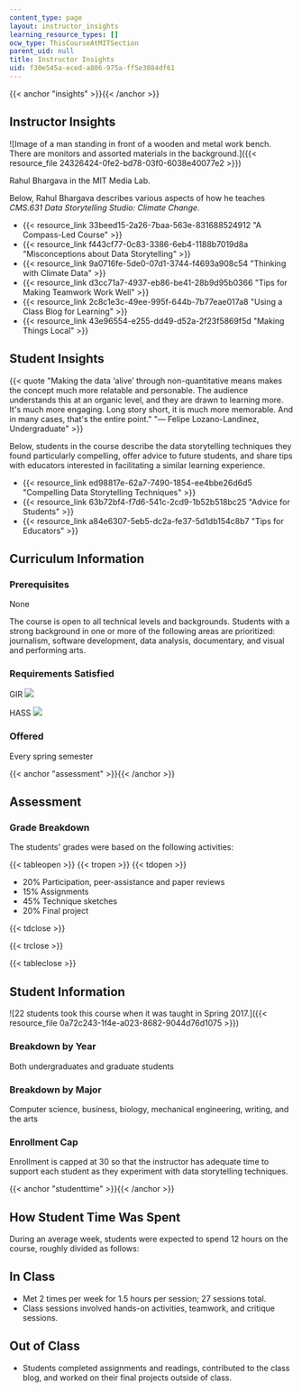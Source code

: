```yaml
---
content_type: page
layout: instructor_insights
learning_resource_types: []
ocw_type: ThisCourseAtMITSection
parent_uid: null
title: Instructor Insights
uid: f30e545a-eced-a806-975a-ff5e3884df61
---
```


{{< anchor "insights" >}}{{< /anchor >}}

Instructor Insights
-------------------

![Image of a man standing in front of a wooden and metal work bench. There are monitors and assorted materials in the background.]({{< resource_file 24326424-0fe2-bd78-03f0-6038e40077e2 >}})

Rahul Bhargava in the MIT Media Lab.

Below, Rahul Bhargava describes various aspects of how he teaches _CMS.631 Data Storytelling Studio: Climate Change_.

*   {{< resource_link 33beed15-2a26-7baa-563e-831688524912 "A Compass-Led Course" >}}
*   {{< resource_link f443cf77-0c83-3386-6eb4-1188b7019d8a "Misconceptions about Data Storytelling" >}}
*   {{< resource_link 9a0716fe-5de0-07d1-3744-f4693a908c54 "Thinking with Climate Data" >}}
*   {{< resource_link d3cc71a7-4937-eb86-be41-28b9d95b0366 "Tips for Making Teamwork Work Well" >}}
*   {{< resource_link 2c8c1e3c-49ee-995f-644b-7b77eae017a8 "Using a Class Blog for Learning" >}}
*   {{< resource_link 43e96554-e255-dd49-d52a-2f23f5869f5d "Making Things Local" >}}

Student Insights
----------------

{{< quote "Making the data ‘alive’ through non-quantitative means makes the concept much more relatable and personable. The audience understands this at an organic level, and they are drawn to learning more. It's much more engaging. Long story short, it is much more memorable. And in many cases, that's the entire point." "— Felipe Lozano-Landinez, Undergraduate" >}}

Below, students in the course describe the data storytelling techniques they found particularly compelling, offer advice to future students, and share tips with educators interested in facilitating a similar learning experience.

*   {{< resource_link ed98817e-62a7-7490-1854-ee4bbe26d6d5 "Compelling Data Storytelling Techniques" >}}
*   {{< resource_link 63b72bf4-f7d6-541c-2cd9-1b52b518bc25 "Advice for Students" >}}
*   {{< resource_link a84e6307-5eb5-dc2a-fe37-5d1db154c8b7 "Tips for Educators" >}}

Curriculum Information
----------------------

### Prerequisites

None

The course is open to all technical levels and backgrounds. Students with a strong background in one or more of the following areas are prioritized: journalism, software development, data analysis, documentary, and visual and performing arts.

### Requirements Satisfied

GIR ![](/images/educator/icon-question-gir.png)

HASS ![](/images/educator/icon-question-hass.png)

### Offered

Every spring semester

{{< anchor "assessment" >}}{{< /anchor >}}

Assessment
----------

### Grade Breakdown

The students' grades were based on the following activities:

{{< tableopen >}}
{{< tropen >}}
{{< tdopen >}}
- 20% Participation, peer-assistance and paper reviews
- 15% Assignments
- 45% Technique sketches
- 20% Final project

{{< tdclose >}}

{{< trclose >}}

{{< tableclose >}}

Student Information
-------------------

![22 students took this course when it was taught in Spring 2017.]({{< resource_file 0a72c243-1f4e-a023-8682-9044d76d1075 >}})

### Breakdown by Year

Both undergraduates and graduate students

### Breakdown by Major

Computer science, business, biology, mechanical engineering, writing, and the arts

### Enrollment Cap

Enrollment is capped at 30 so that the instructor has adequate time to support each student as they experiment with data storytelling techniques.

{{< anchor "studenttime" >}}{{< /anchor >}}

How Student Time Was Spent
--------------------------

During an average week, students were expected to spend 12 hours on the course, roughly divided as follows:

In Class
--------

*   Met 2 times per week for 1.5 hours per session; 27 sessions total.
*   Class sessions involved hands-on activities, teamwork, and critique sessions.

Out of Class
------------

*   Students completed assignments and readings, contributed to the class blog, and worked on their final projects outside of class.